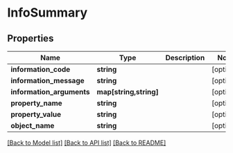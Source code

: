 # InfoSummary

## Properties
Name | Type | Description | Notes
------------ | ------------- | ------------- | -------------
**information_code** | **string** |  | [optional] 
**information_message** | **string** |  | [optional] 
**information_arguments** | **map[string,string]** |  | [optional] 
**property_name** | **string** |  | [optional] 
**property_value** | **string** |  | [optional] 
**object_name** | **string** |  | [optional] 

[[Back to Model list]](../README.md#documentation-for-models) [[Back to API list]](../README.md#documentation-for-api-endpoints) [[Back to README]](../README.md)


